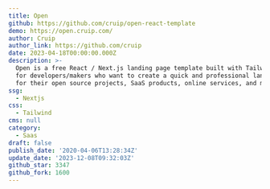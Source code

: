 ```yaml
---
title: Open
github: https://github.com/cruip/open-react-template
demo: https://open.cruip.com/
author: Cruip
author_link: https://github.com/cruip
date: 2023-04-18T00:00:00.000Z
description: >-
  Open is a free React / Next.js landing page template built with Tailwind CSS
  for developers/makers who want to create a quick and professional landing page
  for their open source projects, SaaS products, online services, and more.
ssg:
  - Nextjs
css:
  - Tailwind
cms: null
category:
  - Saas
draft: false
publish_date: '2020-04-06T13:28:34Z'
update_date: '2023-12-08T09:32:03Z'
github_star: 3347
github_fork: 1600
---
```

